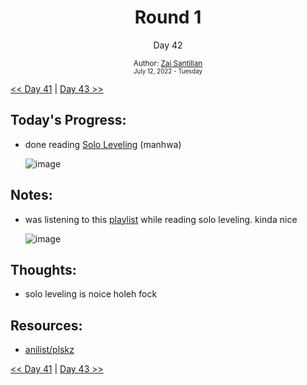 <div align="center">
  <h1>Round 1</h1>
  <p>Day 42</p>
  <sub>
    Author: <a href="https://github.com/plskz" target="_blank">Zai Santillan</a>
    <br>
    <small>July 12, 2022 - Tuesday</small>
  </sub>
</div>

[<< Day 41](day041.md) | [Day 43 >>](day043.md)

## Today's Progress:

- done reading [Solo Leveling](https://anilist.co/activity/419978130) (manhwa)

  ![image](https://user-images.githubusercontent.com/57343545/178852147-f01a75e5-c0c3-4be6-93cd-54ea2ec34b45.png)

## Notes:

- was listening to this [playlist](https://open.spotify.com/playlist/5arGjGUMxn0WkBD3ul3DZp) while reading solo leveling. kinda nice

  ![image](https://user-images.githubusercontent.com/57343545/178852546-fddf8936-ef58-4333-95ff-981c3af32cea.png)

## Thoughts:

- solo leveling is noice holeh fock

## Resources:

- [anilist/plskz](https://anilist.co/user/plskz/)

[<< Day 41](day041.md) | [Day 43 >>](day043.md)
